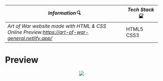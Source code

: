 | **_Information:mag:_**                                                                                                                                                                                                                                                                                   | **_Tech Stack:computer:_**                                                                                                                                                                                                                                                                                                         |
|-----------------------------------------------------------------------------------------------------------------------------------------------------------------------------------------------------------------------------------------------------------------------------------------------------|--------------------------------------------------------------------------------------------------------------------------------------------------------------------------------------------------------------------------------------------------------------------------------------------------------------------------------|
| _Art of War website made with HTML & CSS <br> Online Preview:https://art-of-war-general.netlify.app/_ |HTML5 <br> CSS3|


<h1>Preview</h1>
<div align="center">
<img src="https://user-images.githubusercontent.com/109925130/209688699-c6231bae-8183-4dca-b680-af3607dcd4da.gif">

</div>
